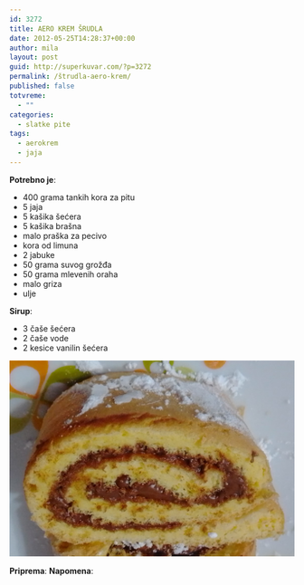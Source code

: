 ```yaml
---
id: 3272
title: AERO KREM ŠRUDLA
date: 2012-05-25T14:28:37+00:00
author: mila
layout: post
guid: http://superkuvar.com/?p=3272
permalink: /štrudla-aero-krem/
published: false
totvreme:
  - ""
categories:
  - slatke pite
tags:
  - aerokrem
  - jaja
---
```

**Potrebno je**:

  * 400 grama tankih kora za pitu
  * 5 jaja
  * 5 kašika šećera
  * 5 kašika brašna
  * malo praška za pecivo
  * kora od limuna
  * 2 jabuke
  * 50 grama suvog grožđa
  * 50 grama mlevenih oraha
  * malo griza
  * ulje

**Sirup**:

  * 3 čaše šećera
  * 2 čaše vode
  * 2 kesice vanilin šećera

![krem štrudla](/wp-content/uploads/2020/02/strudla.aero.krem.jpg)

**Priprema**: 
**Napomena**: 